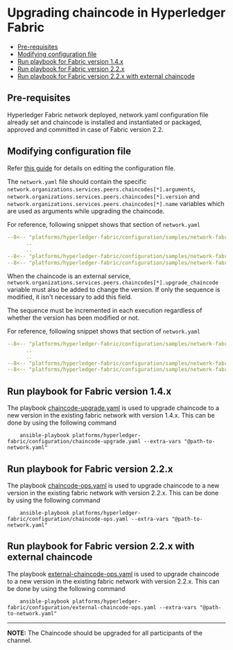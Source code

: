 [//]: # (##############################################################################################)
[//]: # (Copyright Accenture. All Rights Reserved.)
[//]: # (SPDX-License-Identifier: Apache-2.0)
[//]: # (##############################################################################################)

<a name = "upgrading-chaincode"></a>
# Upgrading chaincode in Hyperledger Fabric

- [Pre-requisites](#pre-requisites)
- [Modifying configuration file](#modifying-configuration-file)
- [Run playbook for Fabric version 1.4.x](#run-playbook-for-fabric-version-14x)
- [Run playbook for Fabric version 2.2.x](#run-playbook-for-fabric-version-22x)
- [Run playbook for Fabric version 2.2.x with external chaincode](#run-playbook-for-fabric-version-22x-with-external-chaincode)

<a name = "pre_req"></a>
## Pre-requisites
Hyperledger Fabric network deployed, network.yaml configuration file already set and chaincode is installed and instantiated or packaged, approved and committed in case of Fabric version 2.2.

<a name = "create_config_file"></a>
## Modifying configuration file

Refer [this guide](../networkyaml-fabric.md) for details on editing the configuration file.

The `network.yaml` file should contain the specific `network.organizations.services.peers.chaincodes[*].arguments`, `network.organizations.services.peers.chaincodes[*].version` and `network.organizations.services.peers.chaincodes[*].name` variables which are used as arguments while upgrading the chaincode.

For reference, following snippet shows that section of `network.yaml`

```yaml
--8<-- "platforms/hyperledger-fabric/configuration/samples/network-fabricv2.yaml:242:248"
      ..
      ..
--8<-- "platforms/hyperledger-fabric/configuration/samples/network-fabricv2.yaml:297:297"
--8<-- "platforms/hyperledger-fabric/configuration/samples/network-fabricv2.yaml:304:338"
```

When the chaincode is an external service, `network.organizations.services.peers.chaincodes[*].upgrade_chaincode` variable must also be added to change the version. If only the sequence is modified, it isn't necessary to add this field.

The sequence must be incremented in each execution regardless of whether the version has been modified or not.

For reference, following snippet shows that section of `network.yaml`

```yaml
--8<-- "platforms/hyperledger-fabric/configuration/samples/network-fabricv2-external-chaincode.yaml:227:233"
      ..
      ..
--8<-- "platforms/hyperledger-fabric/configuration/samples/network-fabricv2-external-chaincode.yaml:282:282"
--8<-- "platforms/hyperledger-fabric/configuration/samples/network-fabricv2-external-chaincode.yaml:289:321"
```

<a name = "run_network"></a>
## Run playbook for Fabric version 1.4.x

The playbook [chaincode-upgrade.yaml](https://github.com/hyperledger/bevel/tree/main/platforms/hyperledger-fabric/configuration/chaincode-upgrade.yaml) is used to upgrade chaincode to a new version in the existing fabric network with version 1.4.x.
This can be done by using the following command

```
    ansible-playbook platforms/hyperledger-fabric/configuration/chaincode-upgrade.yaml --extra-vars "@path-to-network.yaml"
```

## Run playbook for Fabric version 2.2.x

The playbook [chaincode-ops.yaml](https://github.com/hyperledger/bevel/tree/main/platforms/hyperledger-fabric/configuration/chaincode-ops.yaml) is used to upgrade chaincode to a new version in the existing fabric network with version 2.2.x.
This can be done by using the following command

```
    ansible-playbook platforms/hyperledger-fabric/configuration/chaincode-ops.yaml --extra-vars "@path-to-network.yaml"
```
## Run playbook for Fabric version 2.2.x with external chaincode

The playbook [external-chaincode-ops.yaml](https://github.com/hyperledger/bevel/tree/main/platforms/hyperledger-fabric/configuration/external-chaincode-ops.yaml) is used to upgrade chaincode to a new version in the existing fabric network with version 2.2.x.
This can be done by using the following command

```
    ansible-playbook platforms/hyperledger-fabric/configuration/external-chaincode-ops.yaml --extra-vars "@path-to-network.yaml"
```

---
**NOTE:** The Chaincode should be upgraded for all participants of the channel.